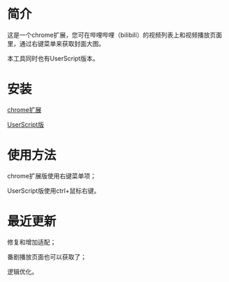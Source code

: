 # 简介

这是一个chrome扩展，您可在哔哩哔哩（bilibili）的视频列表上和视频播放页面里，通过右键菜单来获取封面大图。

本工具同时也有UserScript版本。

# 安装

[chrome扩展](https://chrome.google.com/webstore/detail/egodkcidolldembjebmiepoibpahmllh)

[UserScript版](https://greasyfork.org/zh-CN/scripts/30714)

# 使用方法

chrome扩展版使用右键菜单项；

UserScript版使用ctrl+鼠标右键。

# 最近更新

修复和增加适配；

番剧播放页面也可以获取了；

逻辑优化。
